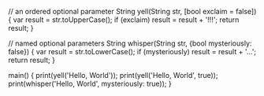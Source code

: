 // an ordered optional parameter
String yell(String str, [bool exclaim = false]) {
  var result = str.toUpperCase();
  if (exclaim) result = result + '!!!';
  return result;
}

// named optional parameters
String whisper(String str, {bool mysteriously: false}) {
  var result = str.toLowerCase();
  if (mysteriously) result = result + '...';
  return result;
}


main() {
  print(yell('Hello, World'));
  print(yell('Hello, World', true));
  print(whisper('Hello, World', mysteriously: true));
}

